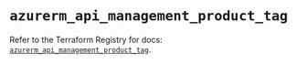 # `azurerm_api_management_product_tag`

Refer to the Terraform Registry for docs: [`azurerm_api_management_product_tag`](https://registry.terraform.io/providers/hashicorp/azurerm/4.38.1/docs/resources/api_management_product_tag).
